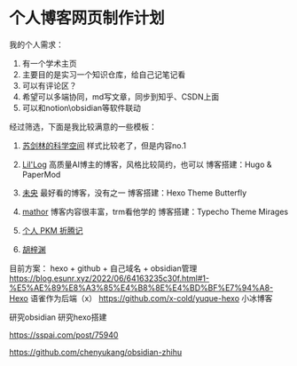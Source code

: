 # 个人博客网页制作计划

我的个人需求：
1. 有一个学术主页
2. 主要目的是实习一个知识仓库，给自己记笔记看
3. 可以有评论区？
4. 希望可以多端协同，md写文章，同步到知乎、CSDN上面
5. 可以和notion\obsidian等软件联动


经过筛选，下面是我比较满意的一些模板：
1. [苏剑林的科学空间](https://kexue.fm/archives/9119)
样式比较老了，但是内容no.1

2. [Lil'Log](https://lilianweng.github.io/)
高质量AI博主的博客，风格比较简约，也可以
博客搭建：Hugo & PaperMod

3. [未央](https://forever97.top/site/)
最好看的博客，没有之一
博客搭建：Hexo Theme Butterfly

4. [mathor](https://wmathor.com/index.php/archives/1455/)
博客内容很丰富，trm看他学的
博客搭建：Typecho Theme Mirages

5. [个人 PKM 折腾记](https://blog.l0v0.com/posts/afa065b7.html)

6. [胡梓渊](https://henryhzy.github.io/)

目前方案：
hexo + github + 自己域名 + obsidian管理
https://blog.esunr.xyz/2022/06/64163235c30f.html#1-%E5%AE%89%E8%A3%85%E4%B8%8E%E4%BD%BF%E7%94%A8-Hexo
语雀作为后端（x）
https://github.com/x-cold/yuque-hexo
小冰博客

研究obsidian
研究hexo搭建

https://sspai.com/post/75940

https://github.com/chenyukang/obsidian-zhihu